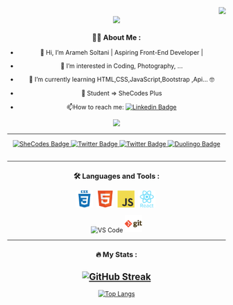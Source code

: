  <div id="header" align="right">
 <img src="https://media3.giphy.com/media/9nB2R4VkKRe5qznOhF/giphy.gif" width="100"/>
</div>

<div id="header" align="center">
 
<img src="https://camo.githubusercontent.com/b40aa6e0a49e00065a11b3773f9f4d7098be2fed4da538a0a32abb74992a7869/68747470733a2f2f726973686176616e616e642e6769746875622e696f2f7374617469632f696d616765732f6772656574696e67732e676966" align="center" style="width: 50%; max-width: 80%;" data-canonical-src="https://rishavanand.github.io/static/images/greetings.gif">

 ### :woman_technologist: About Me :

 
- 👋 Hi, I’m Arameh Soltani | Aspiring Front-End Developer |
- 👀 I’m interested in Coding, Photography, ...
- 🌱 I’m currently learning HTML,CSS,JavaScript,Bootstrap ,Api... 🤓
- 💞️ Student => SheCodes Plus 

- :mailbox:How to reach me: [![Linkedin Badge](https://img.shields.io/badge/-AramehSoltani-blue?style=flat&logo=Linkedin&logoColor=white)](https://www.linkedin.com/in/arameh-soltani)




 <div id="header" align="center">
  <img src="https://media4.giphy.com/media/eDDrmbtY0aSAII8ffT/giphy.gif" width="100"/>

  
  
---
 
  
 <div id="badges">
 
  <a href="https://www.shecodes.io/students/544-arameh-soltani">
    <img src="https://img.shields.io/badge/SheCodes profile-purple?style=for-the-badge&logo=shecodes&logoColor=white" alt="SheCodes Badge"/>
  </a>
   <a href="https://www.instagram.com/arameh_soltani/">
    <img src="https://img.shields.io/badge/Instagram-orange?style=for-the-badge&logo=instagram&logoColor=white" alt="Twitter Badge"/>
  <a href="https://twitter.com/arameh_soltani">
    <img src="https://img.shields.io/badge/Twitter-blue?style=for-the-badge&logo=twitter&logoColor=white" alt="Twitter Badge"/>
  </a>
    <a href="https://www.duolingo.com/profile/aramehsl">
    <img src="https://img.shields.io/badge/Duolingo-green?style=for-the-badge&logo=duolingo&logoColor=white" alt="Duolingo Badge"/>
  </a>
</div>
 <img src="https://komarev.com/ghpvc/?username=AramehSL&style=flat-square&color=blue" alt=""/>
  </div>

---
### :hammer_and_wrench: Languages and Tools :

<div>


  <img src="https://github.com/devicons/devicon/blob/master/icons/css3/css3-plain-wordmark.svg"  title="CSS3" alt="CSS" width="40" height="40"/>&nbsp;
  <img src="https://github.com/devicons/devicon/blob/master/icons/html5/html5-original.svg" title="HTML5" alt="HTML" width="40" height="40"/>&nbsp;
  <img src="https://github.com/devicons/devicon/blob/master/icons/javascript/javascript-original.svg" title="JavaScript" alt="JavaScript" width="40" height="40"/>&nbsp;
   <img src="https://github.com/devicons/devicon/blob/master/icons/react/react-original-wordmark.svg" title="React" alt="React" width="40" height="40"/>&nbsp;

  <img title="VS Code" alt="VS Code" width="40px" src="https://camo.githubusercontent.com/e9141be13e6bea8c50af6d48f64700246faed666040ead23e74d4fc27bf411e3/68747470733a2f2f696d672e69636f6e73382e636f6d2f666c75656e742f34382f3030303030302f76697375616c2d73747564696f2d636f64652d323031392e706e67" data-canonical-src="https://img.icons8.com/fluent/48/000000/visual-studio-code-2019.png" style="max-width: 100%;">
 <img title="git" alt="git" width="40px" src="https://raw.githubusercontent.com/github/explore/master/topics/git/git.png" style="max-width: 100%;">
  </div>

---
### :fire: My Stats :

[![GitHub Streak](http://github-readme-streak-stats.herokuapp.com?user=AramehSL&theme=default&background=000000)](https://git.io/streak-stats)
---

 [![Top Langs](https://github-readme-stats.vercel.app/api/top-langs/?username=AramehSL&layout=compact&theme=vision-friendly-dark)](https://github.com/anuraghazra/github-readme-stats)


</div>

 
